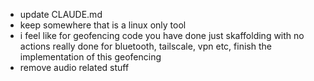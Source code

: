 - update CLAUDE.md
- keep somewhere that is a linux only tool
- i feel like for geofencing code you have done just skaffolding with no actions really done for bluetooth, tailscale, vpn etc, finish the implementation of this geofencing
- remove audio related stuff
